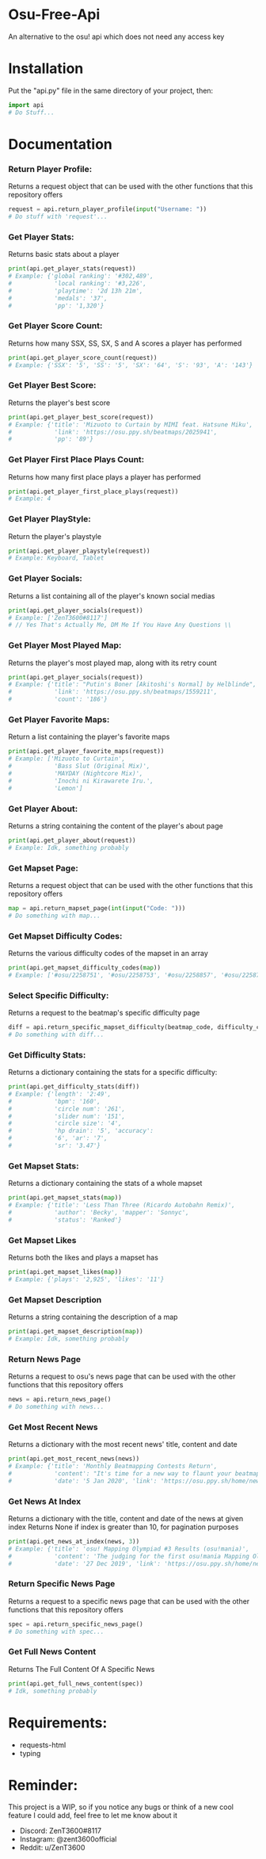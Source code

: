 # Osu-Free-Api
An alternative to the osu! api which does not need any access key



# Installation
Put the "api.py" file in the same directory of your project, then:
```python
import api
# Do Stuff...
```



# Documentation
### Return Player Profile:
Returns a request object that can be used with the other functions that this repository offers
```python
request = api.return_player_profile(input("Username: "))
# Do stuff with 'request'...
```

### Get Player Stats:
Returns basic stats about a player
```python
print(api.get_player_stats(request))
# Example: {'global ranking': '#302,489',
#            'local ranking': '#3,226',
#            'playtime': '2d 13h 21m',
#            'medals': '37',
#            'pp': '1,320'}
```

### Get Player Score Count:
Returns how many SSX, SS, SX, S and A scores a player has performed
```python
print(api.get_player_score_count(request))
# Example: {'SSX': '5', 'SS': '5', 'SX': '64', 'S': '93', 'A': '143'}
```

### Get Player Best Score:
Returns the player's best score
```python
print(api.get_player_best_score(request))
# Example: {'title': 'Mizuoto to Curtain by MIMI feat. Hatsune Miku',
#            'link': 'https://osu.ppy.sh/beatmaps/2025941',
#            'pp': '89'}
```

### Get Player First Place Plays Count:
Returns how many first place plays a player has performed
```python
print(api.get_player_first_place_plays(request))
# Example: 4
```

### Get Player PlayStyle:
Return the player's playstyle
```python
print(api.get_player_playstyle(request))
# Example: Keyboard, Tablet
```

### Get Player Socials:
Returns a list containing all of the player's known social medias
```python
print(api.get_player_socials(request))
# Example: ['ZenT3600#8117']
# // Yes That's Actually Me, DM Me If You Have Any Questions \\
```

### Get Player Most Played Map:
Returns the player's most played map, along with its retry count
```python
print(api.get_player_socials(request))
# Example: {'title': "Putin's Boner [Akitoshi's Normal] by Helblinde",
#            'link': 'https://osu.ppy.sh/beatmaps/1559211',
#            'count': '186'}
```

### Get Player Favorite Maps:
Return a list containing the player's favorite maps
```python
print(api.get_player_favorite_maps(request))
# Example: ['Mizuoto to Curtain',
#            'Bass Slut (Original Mix)',
#            'MAYDAY (Nightcore Mix)',
#            'Inochi ni Kirawarete Iru.',
#            'Lemon']
```

### Get Player About:
Returns a string containing the content of the player's about page
```python
print(api.get_player_about(request))
# Example: Idk, something probably
```

### Get Mapset Page:
Returns a request object that can be used with the other functions that this repository offers
```python
map = api.return_mapset_page(int(input("Code: ")))
# Do something with map...
```

### Get Mapset Difficulty Codes:
Returns the various difficulty codes of the mapset in an array
```python
print(api.get_mapset_difficulty_codes(map))
# Example: ['#osu/2258751', '#osu/2258753', '#osu/2258857', '#osu/2258752', '#osu/2256655']
```

### Select Specific Difficulty:
Returns a request to the beatmap's specific difficulty page
```python
diff = api.return_specific_mapset_difficulty(beatmap_code, difficulty_code)
# Do something with diff...
```

### Get Difficulty Stats:
Returns a dictionary containing the stats for a specific difficulty:
```python
print(api.get_difficulty_stats(diff))
# Example: {'length': '2:49',
#            'bpm': '160',
#            'circle num': '261',
#            'slider num': '151',
#            'circle size': '4',
#            'hp drain': '5', 'accuracy':
#            '6', 'ar': '7',
#            'sr': '3.47'}
```

### Get Mapset Stats:
Returns a dictionary containing the stats of a whole mapset
```python
print(api.get_mapset_stats(map))
# Example: {'title': 'Less Than Three (Ricardo Autobahn Remix)',
#            'author': 'Becky', 'mapper': 'Sonnyc',
#            'status': 'Ranked'}
```

### Get Mapset Likes
Returns both the likes and plays a mapset has
```python
print(api.get_mapset_likes(map))
# Example: {'plays': '2,925', 'likes': '11'}
```

### Get Mapset Description
Returns a string containing the description of a map
```python
print(api.get_mapset_description(map))
# Example: Idk, something probably
```

### Return News Page
Returns a request to osu's news page that can be used with the other functions that this repository offers
```python
news = api.return_news_page()
# Do something with news...
```

### Get Most Recent News
Returns a dictionary with the most recent news' title, content and date
```python
print(api.get_most_recent_news(news))
# Example: {'title': 'Monthly Beatmapping Contests Return',
#            'content': "It's time for a new way to flaunt your beatmapping capabilities. Find out what it takes to become osu!'s next Elite Mapper!",
#            'date': '5 Jan 2020', 'link': 'https://osu.ppy.sh/home/news/2020-01-05-monthly-beatmapping-contests-return'}
```

### Get News At Index
Returns a dictionary with the title, content and date of the news at given index
Returns None if index is greater than 10, for pagination purposes
```python
print(api.get_news_at_index(news, 3))
# Example: {'title': 'osu! Mapping Olympiad #3 Results (osu!mania)',
#            'content': 'The judging for the first osu!mania Mapping Olympiad contest has been completed! Congratulations to PianoLuigi, the first osu!mania Mapping Olympian and our newest Elite Mapper!',
#            'date': '27 Dec 2019', 'link': 'https://osu.ppy.sh/home/news/2020-01-05-monthly-beatmapping-contests-return'
```

### Return Specific News Page
Returns a request to a specific news page that can be used with the other functions that this repository offers
```python
spec = api.return_specific_news_page()
# Do something with spec...
```

### Get Full News Content
Returns The Full Content Of A Specific News
```python
print(api.get_full_news_content(spec))
# Idk, something probably
```


# Requirements:
* requests-html
* typing



# Reminder:
This project is a WIP, so if you notice any bugs or think of a new cool feature I could add,
feel free to let me know about it
* Discord: ZenT3600#8117
* Instagram: @zent3600official
* Reddit: u/ZenT3600
